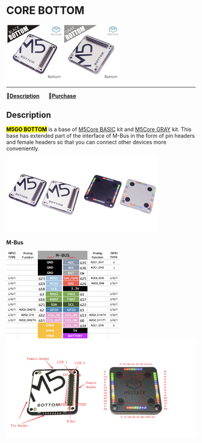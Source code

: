 # CORE BOTTOM

<img src="assets/img/product_pics/base/core_base_03.png" width="30%" height="30%"><img src="assets/img/product_pics/base/core_base_02.png" width="30%" height="30%">

***

:memo:**[Description](#Description)**&nbsp;&nbsp;&nbsp;&nbsp;&nbsp;&nbsp;🛒**[Purchase](https://www.aliexpress.com/store/product/M5Stack-Official-Battery-Bottom-150mAh-for-M5Stack-Arduino-ESP32-IoT-Development-Kit-I-O-IO-Extend/3226069_32970683235.html?spm=a2g1y.12024536.productList_5885013.subject_2)**

<!-- :memo:**[Description](#Description)**&nbsp;&nbsp;&nbsp;&nbsp;&nbsp;&nbsp;:electric_plug:**[原理图](#原理图)**&nbsp;&nbsp;&nbsp;&nbsp;&nbsp;&nbsp;🛒**[Purchase](https://www.aliexpress.com/store/product/M5Stack-Official-Battery-Bottom-150mAh-for-M5Stack-Arduino-ESP32-IoT-Development-Kit-I-O-IO-Extend/3226069_32970683235.html?spm=a2g1y.12024536.productList_5885013.subject_2)** -->

## Description

**<mark>M5GO BOTTOM</mark>** is a base of [M5Core BASIC](en/core/basic) kit and [M5Core GRAY](en/core/gray) kit. This base has extended part of the interface of M-Bus in the form of pin headers and female headers so that you can connect other devices more conveniently.

<img src="assets/img/product_pics/base/core_base_01.png" width="40%" height="40%"><img src="assets/img/product_pics/base/core_base_04.png" width="40%" height="40%">

**M-Bus**

<img src="assets/img/product_pics/core/M-BUS.png" alt="M_BUS"  width="60%" height="36%">

<!-- <table>
 <tr><td>LINE 0</td><td>GND</td><td>GND</td><td>GND</td><td>GPIO26</td><td>GPIO2</td></tr>
 <tr><td>LINE 1</td><td>复位引脚(RESET)</td><td>使能引脚(EN)</td><td>时钟引脚(SCL)</td><td>数据引脚(SDA)</td></tr>
</table> -->

<img src="assets/img/product_pics/base/core_base_05.png">

